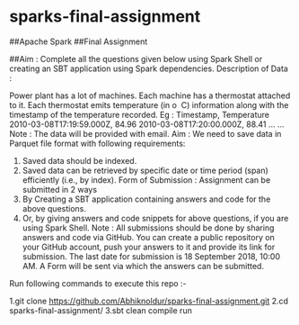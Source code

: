 # sparks-final-assignment

##Apache Spark
##Final Assignment



##Aim​ :
Complete all the questions given below using Spark Shell or creating an SBT application using
Spark dependencies.
Description of Data​ :


Power plant has a lot of machines. Each machine has a thermostat attached to it. Each thermostat
emits temperature (in o​ ​ C) information along with the timestamp of the temperature recorded.
Eg​ :
Timestamp, Temperature
2010-03-08T17:19:59.000Z, 84.96
2010-03-08T17:20:00.000Z, 88.41
...
...
Note​ : The data will be provided with email.
Aim​ :
We need to save data in Parquet file format with following requirements:
1. Saved data should be indexed.
2. Saved data can be retrieved by specific date or time period (span) efficiently (i.e., by
index).
Form of Submission​​ :
Assignment can be submitted in 2 ways
1. By Creating a SBT application containing answers and code for the above questions.
2. Or, by giving answers and code snippets for above questions, if you are using Spark
Shell.
Note​​ : All submissions should be done by sharing answers and code via GitHub. You can create
a public repository on your GitHub account, push your answers to it and provide its link for
submission. The last date for submission is 18 September 2018, 10:00 AM. A Form will be sent
via which the answers can be submitted.



Run following commands to execute this repo :-

1.git clone https://github.com/Abhiknoldur/sparks-final-assignment.git
2.cd sparks-final-assignment/
3.sbt clean compile run
